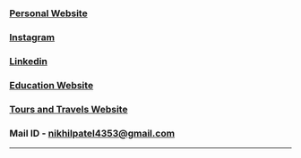 ### <a href="https://niikhilpatel.github.io/nikhilpatel/" target="_blank">Personal Website</a>
### <a href="https://www.instagram.com/niikhilpatel" target="_blank">Instagram</a>
### <a href="https://www.linkedin.com/in/niikhilpatel/" target="_blank">Linkedin</a>
### <a href="https://niikhilpatel.github.io/Education-Website/" target="_blank">Education Website</a>
### <a href="https://niikhilpatel.github.io/Tours-and-Travels-Website/" target="_blank">Tours and Travels Website</a>
<!-- ### <a href="https://niikhilpatel.github.io/tri-fitness/" target="_blank">Fitness Website</a>    -->
### Mail ID - nikhilpatel4353@gmail.com
<hr>

<!-- ![Nikhil's Gtihub Stats](https://github-readme-stats.vercel.app/api?username=niikhilpatel&show_icons=true&theme=radical)            -->
<!-- ![Nikhil's Languages](https://github-readme-stats.vercel.app/api/top-langs/?username=niikhilpatel&show_icons=true&theme=radical)    -->
